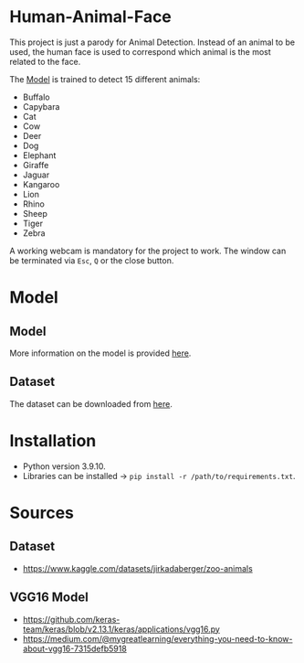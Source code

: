 # Human-Animal-Face
This project is just a parody for Animal Detection. Instead of an animal to be used, the human face is used to correspond which animal is the most related to the face. 

The [Model](/Model) is trained to detect 15 different animals:
- Buffalo
- Capybara
- Cat
- Cow
- Deer
- Dog
- Elephant
- Giraffe
- Jaguar
- Kangaroo
- Lion
- Rhino
- Sheep
- Tiger
- Zebra

A working webcam is mandatory for the project to work. The window can be terminated via `Esc`, `Q` or the close button.

# Model
 ## Model
 More information on the model is provided [here](/Model/README.md).

 ## Dataset
 The dataset can be downloaded from [here]().

# Installation
- Python version 3.9.10.
- Libraries can be installed -> `pip install -r /path/to/requirements.txt`.

# Sources
 ## Dataset
 - https://www.kaggle.com/datasets/jirkadaberger/zoo-animals

 ## VGG16 Model
 - https://github.com/keras-team/keras/blob/v2.13.1/keras/applications/vgg16.py
 - https://medium.com/@mygreatlearning/everything-you-need-to-know-about-vgg16-7315defb5918
